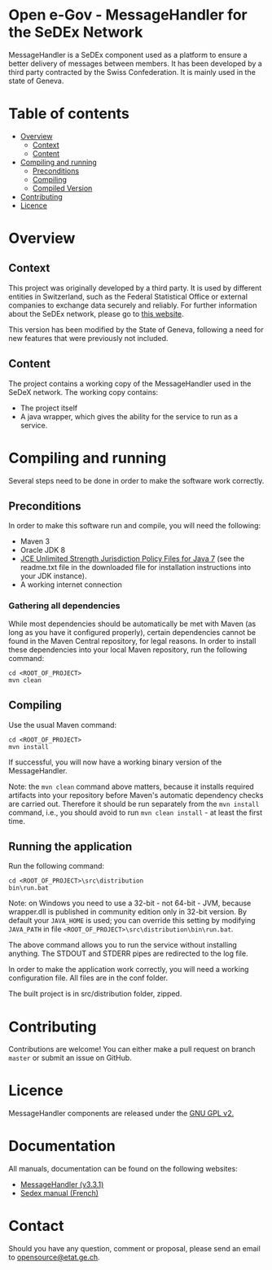 # Open e-Gov - MessageHandler for the SeDEx Network

MessageHandler is a SeDEx component used as a platform to ensure a better delivery of messages between members. It has 
been developed by a third party contracted by the Swiss Confederation. It is mainly used in the state of Geneva.

# Table of contents
- [Overview](#overview)
    - [Context](#context)
    - [Content](#content)
- [Compiling and running](#compiling-and-running)
    - [Preconditions](#preconditions)
    - [Compiling](#compiling)
    - [Compiled Version](#compiled-version)
- [Contributing](#contributing)
- [Licence](#licence)

# Overview

## Context
This project was originally developed by a third party. It is
used by different entities in Switzerland, such as the
Federal Statistical Office or external companies to exchange data securely and reliably. For further information about the
SeDEx network, please go to [this website](http://www.e-service.admin.ch/wiki/display/openegovdocfr/MessageHandler).

This version has been modified by the State of Geneva, following a need for new features that were previously not included. 

## Content

The project contains a working copy of the MessageHandler used in the SeDeX network.
The working copy contains:
* The project itself
* A java wrapper, which gives the ability for the service to run as a service.

# Compiling and running

Several steps need to be done in order to make the software work correctly.

## Preconditions

In order to make this software run and compile, you will need the following:
* Maven 3
* Oracle JDK 8
* [JCE Unlimited Strength Jurisdiction Policy Files for Java 7](http://www.oracle.com/technetwork/java/javase/downloads/jce-7-download-432124.html)
    (see the readme.txt file in the downloaded file for installation instructions into your JDK instance).
* A working internet connection
    
### Gathering all dependencies

While most dependencies should be automatically be met with Maven (as long as you have it configured properly),
certain dependencies cannot be found in the Maven Central repository, for legal reasons.
In order to install these dependencies into your local Maven repository, run the following command:
```Shell
cd <ROOT_OF_PROJECT>
mvn clean 
```

## Compiling

Use the usual Maven command:
```Shell
cd <ROOT_OF_PROJECT>
mvn install
```
If successful, you will now have a working binary version of the MessageHandler.

Note: the ``mvn clean`` command above matters, because it installs required artifacts into your
repository before Maven's automatic dependency checks are carried out.
Therefore it should be run separately from the
``mvn install`` command, i.e., you should avoid to run ``mvn clean install`` - at least the first time.

## Running the application

Run the following command:
```Shell
cd <ROOT_OF_PROJECT>\src\distribution
bin\run.bat
```

Note: on Windows you need to use a 32-bit - not 64-bit - JVM, 
because wrapper.dll is published in community edition only in 32-bit version.
By default your ``JAVA_HOME`` is used; you can override this setting by modifying ``JAVA_PATH`` in file
``<ROOT_OF_PROJECT>\src\distribution\bin\run.bat``.

The above command allows you to run the service without installing anything.
The STDOUT and STDERR pipes are redirected to the log file.

In order to make the application work correctly, you will need a working configuration file. All files are in the conf folder.

The built project is in src/distribution folder, zipped.

# Contributing

Contributions are welcome! You can either make a pull request on branch ``master`` or submit an issue on GitHub.

# Licence

MessageHandler components are released under the [GNU GPL v2.](https://www.gnu.org/licenses/old-licenses/gpl-2.0.html)

# Documentation

All manuals, documentation can be found on the following websites:
* [MessageHandler (v3.3.1)](http://www.e-service.admin.ch/wiki/display/openegovdocfr/MessageHandler+Download)
* [Sedex manual (French)](https://www.bfs.admin.ch/bfs/fr/home/registres/registre-personnes/sedex/downloads.assetdetail.315872.html)

# Contact

Should you have any question, comment or proposal, please send an email to opensource@etat.ge.ch.
